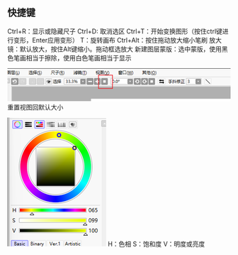 ## 快捷键
Ctrl+R：显示或隐藏尺子
Ctrl+D: 取消选区
Ctrl+T：开始变换图形（按住ctrl键进行变形，Enter应用变形）
T：旋转画布
Ctrl+Alt：按住拖动放大缩小笔刷
放大镜：默认放大，按住Alt键缩小。拖动框选放大
新建图层蒙版：选中蒙版，使用黑色笔画相当于擦除，使用白色笔画相当于显示


![](assets/Pasted%20image%2020230612212308.png)
重置视图回默认大小

![](assets/Pasted%20image%2020230612212544.png)
H：色相
S：饱和度
V：明度或亮度
